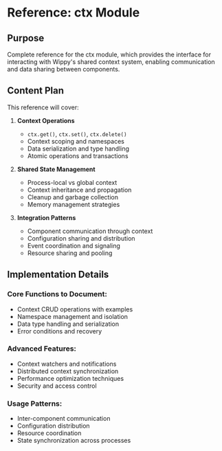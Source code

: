 # Reference: ctx Module

<!--
Title: ctx Module Reference
TOC: Reference → Framework Modules → ctx
Audience: Developers working with shared context and state
Duration: 15 minutes reference time
-->

## Purpose

Complete reference for the ctx module, which provides the interface for interacting with Wippy's shared context system, enabling communication and data sharing between components.

## Content Plan

This reference will cover:

1. **Context Operations**
   - `ctx.get()`, `ctx.set()`, `ctx.delete()`
   - Context scoping and namespaces
   - Data serialization and type handling
   - Atomic operations and transactions

2. **Shared State Management**
   - Process-local vs global context
   - Context inheritance and propagation
   - Cleanup and garbage collection
   - Memory management strategies

3. **Integration Patterns**
   - Component communication through context
   - Configuration sharing and distribution
   - Event coordination and signaling
   - Resource sharing and pooling

## Implementation Details

### Core Functions to Document:
- Context CRUD operations with examples
- Namespace management and isolation
- Data type handling and serialization
- Error conditions and recovery

### Advanced Features:
- Context watchers and notifications
- Distributed context synchronization
- Performance optimization techniques
- Security and access control

### Usage Patterns:
- Inter-component communication
- Configuration distribution
- Resource coordination
- State synchronization across processes

